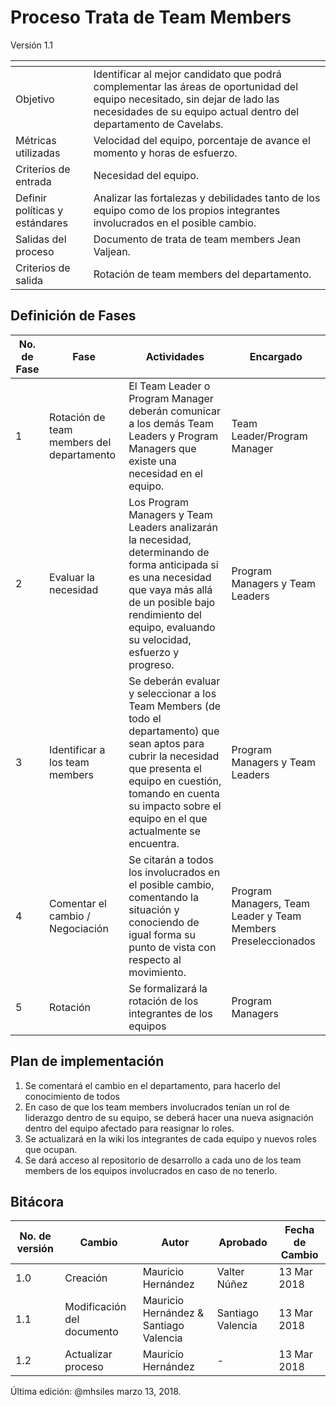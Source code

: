# Proceso Trata de Team Members
Versión 1.1


[]() | []()
--|--
Objetivo| Identificar al mejor candidato que podrá complementar las áreas de oportunidad del equipo necesitado, sin dejar de lado las necesidades de su equipo actual dentro del departamento de Cavelabs.
Métricas utilizadas | Velocidad del equipo, porcentaje de avance el momento y horas de esfuerzo.
Criterios de entrada | Necesidad del equipo.
Definir políticas y estándares | Analizar las fortalezas y debilidades tanto de los equipo como de los propios integrantes involucrados en el posible cambio.
Salidas del proceso | Documento de trata de team members Jean Valjean.
Criterios de salida | Rotación de team members del departamento.

## Definición de Fases
No. de Fase | Fase | Actividades | Encargado
------------|------|-------------|-----------
1 | Rotación de team members del departamento | El Team Leader o Program Manager deberán comunicar a los demás Team Leaders y Program Managers que existe una necesidad en el equipo. | Team Leader/Program Manager
2 | Evaluar la necesidad | Los Program Managers y Team Leaders analizarán la necesidad, determinando de forma anticipada si es una necesidad que vaya más allá de un posible bajo rendimiento del equipo, evaluando su velocidad, esfuerzo y progreso. | Program Managers y Team Leaders
3 | Identificar a los team members | Se deberán evaluar y seleccionar a los Team Members (de todo el departamento) que sean aptos para cubrir la necesidad que presenta el equipo en cuestión, tomando en cuenta su impacto sobre el equipo en el que actualmente se encuentra. | Program Managers y Team Leaders
4 | Comentar el cambio / Negociación | Se citarán a todos los involucrados en el posible cambio, comentando la situación y conociendo de igual forma su punto de vista con respecto al movimiento.  | Program Managers, Team Leader y Team Members Preseleccionados
5 | Rotación | Se formalizará la rotación de los integrantes de los equipos | Program Managers

## Plan de implementación
1. Se comentará el cambio en el departamento, para hacerlo del conocimiento de todos
2. En caso de que los team members involucrados tenían un rol de liderazgo dentro de su equipo, se deberá hacer una nueva asignación dentro del equipo afectado para reasignar lo roles.
3. Se actualizará en la wiki los integrantes de cada equipo y nuevos roles que ocupan.
4. Se dará acceso al repositorio de desarrollo a cada uno de los team members de los equipos involucrados en caso de no tenerlo.


## Bitácora
No. de versión | Cambio | Autor | Aprobado | Fecha de Cambio
---------------|--------|-------|----------|-----------------
1.0 | Creación | Mauricio Hernández | Valter Núñez | 13 Mar 2018
1.1| Modificación del documento | Mauricio Hernández & Santiago Valencia | Santiago Valencia | 13 Mar 2018
1.2| Actualizar proceso | Mauricio Hernández | - | 13 Mar 2018




Última edición: @mhsiles marzo 13, 2018.
